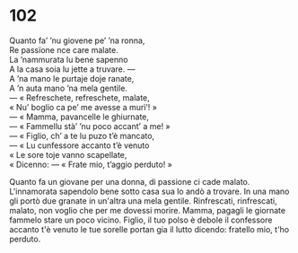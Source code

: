 # 102
  
Quanto fa’ ’nu giovene pe’ ’na ronna,  
Re passïone nce care malate.  
La ’nammurata lu bene sapenno  
A la casa soia lu jette a truvare. —  
A ’na mano le purtaje doje ranate,  
A ’n auta mano ’na mela gentile.  
— « Refreschete, refreschete, malate,  
« Nu’ boglio ca pe’ me avesse a murì’! »  
— « Mamma, pavancelle le ghiurnate,  
— « Fammellu stà’ ’nu poco accant’ a me! »  
— « Figlio, ch’ a te lu puzo t’è mancato,  
— « Lu cunfessore accanto t’è venuto  
« Le sore toje vanno scapellate,  
« Dicenno: — « Frate mio, t’aggio perduto! »

Quanto fa un giovane per una donna,
di passione ci cade malato.
L'innamorata sapendolo bene
sotto casa sua lo andò a trovare.
In una mano gli portò due granate
in un'altra una mela gentile.
Rinfrescati, rinfrescati, malato,
non voglio che per me dovessi morire.
Mamma, pagagli le giornate
fammelo stare un poco vicino.
Figlio, il tuo polso è debole
il confessore accanto t'è venuto
le tue sorelle portan gia il lutto
dicendo: fratello mio, t'ho perduto.
